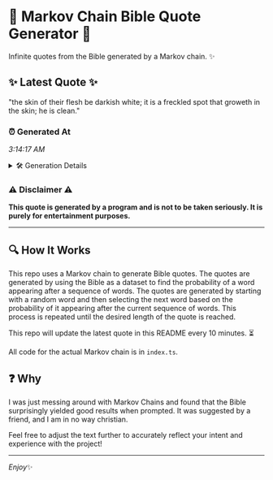 # 📖 Markov Chain Bible Quote Generator 📖

Infinite quotes from the Bible generated by a Markov chain. ✨

## ✨ Latest Quote ✨
"the skin of their flesh be darkish white; it is a freckled spot that groweth in the skin; he is clean."

### ⏰ Generated At
*3:14:17 AM*

<details>
    <summary>🛠️ Generation Details</summary>
    <p>
        <strong>🌱 Seed:</strong> the<br>
        <strong>🔄 Iterations:</strong> 20<br>
        <strong>📜 Context History:</strong><br>[ the ]: skin<br>[ the, skin ]: of<br>[ the, skin, of ]: their<br>[ the, skin, of, their ]: flesh<br>[ the, skin, of, their, flesh ]: be<br>[ the, skin, of, their, flesh, be ]: darkish<br>[ skin, of, their, flesh, be, darkish ]: white;<br>[ of, their, flesh, be, darkish, white; ]: it<br>[ their, flesh, be, darkish, white;, it ]: is<br>[ flesh, be, darkish, white;, it, is ]: a<br>[ be, darkish, white;, it, is, a ]: freckled<br>[ darkish, white;, it, is, a, freckled ]: spot<br>[ white;, it, is, a, freckled, spot ]: that<br>[ it, is, a, freckled, spot, that ]: groweth<br>[ is, a, freckled, spot, that, groweth ]: in<br>[ a, freckled, spot, that, groweth, in ]: the<br>[ freckled, spot, that, groweth, in, the ]: skin;<br>[ spot, that, groweth, in, the, skin; ]: he<br>[ that, groweth, in, the, skin;, he ]: is<br>[ groweth, in, the, skin;, he, is ]: clean.<br>
    </p>
</details>

### ⚠️ Disclaimer ⚠️
**This quote is generated by a program and is not to be taken seriously. It is purely for entertainment purposes.**

---

## 🔍 How It Works

This repo uses a Markov chain to generate Bible quotes. The quotes are generated by using the Bible as a dataset to find the probability of a word appearing after a sequence of words. The quotes are generated by starting with a random word and then selecting the next word based on the probability of it appearing after the current sequence of words. This process is repeated until the desired length of the quote is reached.

This repo will update the latest quote in this README every 10 minutes. ⏳

All code for the actual Markov chain is in `index.ts`.

## ❓ Why

I was just messing around with Markov Chains and found that the Bible surprisingly yielded good results when prompted. 
It was suggested by a friend, and I am in no way christian.

Feel free to adjust the text further to accurately reflect your intent and experience with the project!

---

*Enjoy*✨
